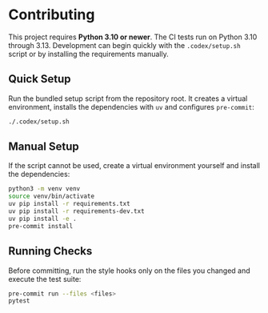 # Contributing

This project requires **Python 3.10 or newer**. The CI tests run on
Python 3.10 through 3.13. Development can begin quickly with the
`.codex/setup.sh` script or by installing the requirements manually.

## Quick Setup

Run the bundled setup script from the repository root. It creates a
virtual environment, installs the dependencies with `uv` and configures
`pre-commit`:

```bash
./.codex/setup.sh
```

## Manual Setup

If the script cannot be used, create a virtual environment yourself and
install the dependencies:

```bash
python3 -m venv venv
source venv/bin/activate
uv pip install -r requirements.txt
uv pip install -r requirements-dev.txt
uv pip install -e .
pre-commit install
```

## Running Checks

Before committing, run the style hooks only on the files you changed and
execute the test suite:

```bash
pre-commit run --files <files>
pytest
```

